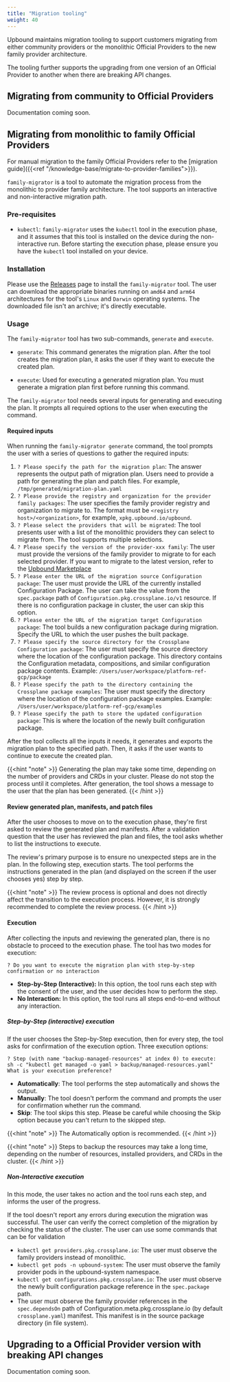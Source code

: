```yaml
---
title: "Migration tooling"
weight: 40
---
```


Upbound maintains migration tooling to support customers migrating from either
community providers or the monolithic Official Providers to the new family
provider architecture.

The tooling further supports the upgrading from one version of an Official
Provider to another when there are breaking API changes.

## Migrating from community to Official Providers

Documentation coming soon.

## Migrating from monolithic to family Official Providers

For manual migration to the family Official Providers refer to the
[migration guide]({{<ref "/knowledge-base/migrate-to-provider-families">}}).

`family-migrator` is a tool to automate the migration process from the
monolithic to provider family architecture. The tool supports an interactive and
non-interactive migration path.

### Pre-requisites
<!-- vale alex.ProfanityUnlikely = NO -->
<!-- vale write-good.Passive = NO -->
<!-- ignore "execution" -->
- `kubectl`: `family-migrator` uses the `kubectl` tool in the execution phase,
and it assumes that this tool is installed on the device during the
non-interactive run. Before starting the execution phase, please ensure
you have the `kubectl` tool installed on your device.
<!-- vale alex.ProfanityUnlikely = YES -->
<!-- vale write-good.Passive = YES -->

### Installation

Please use the [Releases] page to install the `family-migrator` tool. The user
can download the appropriate binaries running on `amd64` and `arm64`
architectures for the tool's `Linux` and `Darwin` operating systems. The
downloaded file isn't an archive; it's directly executable.

### Usage
The `family-migrator` tool has two sub-commands, `generate` and `execute`.

<!-- vale alex.ProfanityUnlikely = NO -->
<!-- ignore "executed" -->
- `generate`: This command generates the migration plan. After the tool creates
the migration plan, it asks the user if they want to execute the created plan.

- `execute`: Used for executing a generated migration plan. You must generate a
migration plan first before running this command.
<!-- vale alex.ProfanityUnlikely = YES -->

The `family-migrator` tool needs several inputs for generating and executing the
plan. It prompts all required options to the user when executing the command.

#### Required inputs

When running the `family-migrator generate` command, the tool prompts the
user with a series of questions to gather the required inputs:

1. `? Please specify the path for the migration plan`: The answer represents the
output path of migration plan. Users need to provide a path for generating the
plan and patch files. For example, `/tmp/generated/migration-plan.yaml`
2. `? Please provide the registry and organization for the provider family
packages`: The user specifies the family provider registry and organization to
migrate to. The format must be `<registry host>/<organization>`, for example,
`xpkg.upbound.io/upbound`.
3. `? Please select the providers that will be migrated`:
The tool presents user with a list of the monolithic providers they can select
to migrate from. The tool supports multiple selections.
4. `? Please specify the version of the provider-xxx family`: The user must
provide the versions of the family provider to migrate to for each selected
provider. If you want to migrate to the latest version, refer to the [Upbound
Marketplace]
5. `? Please enter the URL of the migration source Configuration package`: The
user must provide the URL of the currently installed Configuration Package. The
user can take the value from the `spec.package` path of
`Configuration.pkg.crossplane.io/v1` resource. If there is no configuration
package in cluster, the user can skip this option.
6. `? Please enter the URL of the migration target Configuration package`: The
tool builds a new configuration package during migration. Specify the URL to
which the user pushes the built package.
7. `? Please specify the source directory for the Crossplane Configuration
package`: The user must specify the source directory where the location of the
configuration package. This directory contains the Configuration metadata,
compositions, and similar configuration package contents. Example:
`/Users/user/workspace/platform-ref-gcp/package`
8. `? Please specify the path to the directory containing the Crossplane package
examples`: The user must specify the directory where the location of the
configuration package examples. Example:
`/Users/user/workspace/platform-ref-gcp/examples`
9. `? Please specify the path to store the updated configuration package`: This
is where the location of the newly built configuration package.

<!-- vale alex.ProfanityUnlikely = NO -->
<!-- ignore "execute" -->
After the tool collects all the inputs it needs, it generates and exports the
migration plan to the specified path. Then, it asks if the user wants to
continue to execute the created plan.
<!-- vale alex.ProfanityUnlikely = YES -->

{{<hint "note" >}}
Generating the plan may take some time, depending on the number of providers and
CRDs in your cluster. Please do not stop the process until it completes. After
generation, the tool shows a message to the user that the plan has been
generated.
{{< /hint >}}

#### Review generated plan, manifests, and patch files
<!-- vale alex.ProfanityUnlikely = NO -->
<!-- ignore "execution" -->
After the user chooses to move on to the execution phase, they're first
asked to review the generated plan and manifests. After a validation question
that the user has reviewed the plan and files, the tool asks whether to list the
instructions to execute.

The review's primary purpose is to ensure no unexpected steps are
in the plan. In the following step, execution starts. The tool performs the
instructions generated in the plan (and displayed on the screen if the user
chooses yes) step by step.

{{<hint "note" >}}
The review process is optional and does not directly affect the transition to
the execution process. However, it is strongly recommended to complete the
review process.
{{< /hint >}}

#### Execution

After collecting the inputs and reviewing the generated plan, there is no
obstacle to proceed to the execution phase. The tool has two modes for
execution:
<!-- vale alex.ProfanityUnlikely = YES -->

`? Do you want to execute the migration plan with step-by-step confirmation or
no interaction`

- **Step-by-Step (Interactive):** In this option, the tool runs each step with
the consent of the user, and the user decides how to perform the step.
- **No Interaction:** In this option, the tool runs all steps end-to-end without
any interaction.

<!-- vale alex.ProfanityUnlikely = NO -->
<!-- ignore "execution" -->
##### Step-by-Step (interactive) execution

If the user chooses the Step-by-Step execution, then for every step, the tool
asks for confirmation of the execution option. Three execution options:

`? Step (with name "backup-managed-resources" at index 0) to execute:
sh -c "kubectl get managed -o yaml > backup/managed-resources.yaml"
What is your execution preference?`
<!-- vale alex.ProfanityUnlikely = YES -->

- **Automatically**: The tool performs the step automatically and shows
  the output.
- **Manually**: The tool doesn't perform the command and prompts the user for
confirmation whether run the command.
- **Skip**: The tool skips this step. Please be careful while choosing the Skip
option because you can't return to the skipped step.

{{<hint "note" >}}
The Automatically option is recommended.
{{< /hint >}}

{{<hint "note" >}}
Steps to backup the resources may take a long time, depending on the number of
resources, installed providers, and CRDs in the cluster.
{{< /hint >}}

<!-- vale alex.ProfanityUnlikely = NO -->
<!-- ignore "execution" -->
##### Non-Interactive execution
<!-- vale alex.ProfanityUnlikely = YES -->

In this mode, the user takes no action and the tool runs each step, and
informs the user of the progress.

<!-- vale alex.ProfanityUnlikely = NO -->
<!-- ignore "execution" -->
If the tool doesn't report any errors during execution the migration was
successful. The user can verify the correct completion of the migration by
checking the status of the cluster. The user can use some commands that can be
for validation

- `kubectl get providers.pkg.crossplane.io`: The user must observe the family
providers instead of monolithic.
- `kubectl get pods -n upbound-system`: The user must observe the family
provider pods in the upbound-system namespace.
- `kubectl get configurations.pkg.crossplane.io`: The user must observe the
newly built configuration package reference in the `spec.package` path.
- The user must observe the family provider references in the `spec.dependsOn`
path of Configuration.meta.pkg.crossplane.io (by default `crossplane.yaml`)
manifest. This manifest is in the source package directory (in file system).
<!-- vale alex.ProfanityUnlikely = YES -->

## Upgrading to a Official Provider version with breaking API changes

Documentation coming soon.

[Releases]: https://github.com/upbound/extensions-migration/releases
[Upbound Marketplace]: https://marketplace.upbound.io/